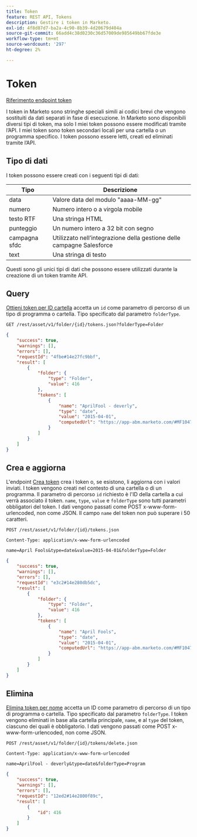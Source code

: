 ```yaml
---
title: Token
feature: REST API, Tokens
description: Gestire i token in Marketo.
exl-id: 4f8d87d7-ba2a-4c90-8b39-4d20679d404a
source-git-commit: 66add4c38d0230c36d57009de985649bb67fde3e
workflow-type: tm+mt
source-wordcount: '297'
ht-degree: 2%

---
```


# Token

[Riferimento endpoint token](https://developer.adobe.com/marketo-apis/api/asset/#tag/Tokens)

I token in Marketo sono stringhe speciali simili ai codici brevi che vengono sostituiti da dati separati in fase di esecuzione. In Marketo sono disponibili diversi tipi di token, ma solo I miei token possono essere modificati tramite l’API. I miei token sono token secondari locali per una cartella o un programma specifico. I token possono essere letti, creati ed eliminati tramite l’API.

## Tipo di dati

I token possono essere creati con i seguenti tipi di dati:

| Tipo | Descrizione |
|---------------|----------------------------------------------------|
| data | Valore data del modulo &quot;aaaa-MM-gg&quot; |
| numero | Numero intero o a virgola mobile |
| testo RTF | Una stringa HTML |
| punteggio | Un numero intero a 32 bit con segno |
| campagna sfdc | Utilizzato nell’integrazione della gestione delle campagne Salesforce |
| text | Una stringa di testo |


Questi sono gli unici tipi di dati che possono essere utilizzati durante la creazione di un token tramite API.

## Query

[Ottieni token per ID cartella](https://developer.adobe.com/marketo-apis/api/asset/#tag/Tokens/operation/getTokensByFolderIdUsingGET) accetta un `id` come parametro di percorso di un tipo di programma o cartella. Tipo specificato dal parametro `folderType`.

```curl
GET /rest/asset/v1/folder/{id}/tokens.json?folderType=Folder
```

```json
{
    "success": true,
    "warnings": [],
    "errors": [],
    "requestId": "4fbe#14e27fc9bbf",
    "result": [
        {
            "folder": {
                "type": "Folder",
                "value": 416
            },
            "tokens": [
                {
                    "name": "AprilFool - deverly",
                    "type": "date",
                    "value": "2015-04-01",
                    "computedUrl": "https://app-abm.marketo.com/#MF1047C3"
                }
            ]
        }
    ]
}
```

## Crea e aggiorna

L&#39;endpoint [Crea token](https://developer.adobe.com/marketo-apis/api/asset/#tag/Tokens/operation/addTokenTOFolderUsingPOST) crea i token o, se esistono, li aggiorna con i valori inviati. I token vengono creati nel contesto di una cartella o di un programma. Il parametro di percorso `id` richiesto è l&#39;ID della cartella a cui verrà associato il token. `name`, `type`, `value` e `folderType` sono tutti parametri obbligatori del token. I dati vengono passati come POST x-www-form-urlencoded, non come JSON. Il campo `name` del token non può superare i 50 caratteri.

```
POST /rest/asset/v1/folder/{id}/tokens.json
```

```
Content-Type: application/x-www-form-urlencoded
```

```
name=April Fools&type=date&value=2015-04-01&folderType=Folder
```

```json
{
    "success": true,
    "warnings": [],
    "errors": [],
    "requestId": "e3c2#14e280db5dc",
    "result": [
        {
            "folder": {
                "type": "Folder",
                "value": 416
            },
            "tokens": [
                {
                    "name": "April Fools",
                    "type": "date",
                    "value": "2015-04-01",
                    "computedUrl": "https://app-abm.marketo.com/#MF1047C3"
                }
            ]
        }
    ]
}
```

## Elimina

[Elimina token per nome](https://developer.adobe.com/marketo-apis/api/asset/#tag/Tokens/operation/deleteTokenByNameUsingPOST) accetta un ID come parametro di percorso di un tipo di programma o cartella. Tipo specificato dal parametro `folderType`. I token vengono eliminati in base alla cartella principale, `name`, e al `type` del token, ciascuno dei quali è obbligatorio. I dati vengono passati come POST x-www-form-urlencoded, non come JSON.

```
POST /rest/asset/v1/folder/{id}/tokens/delete.json
```

```
Content-Type: application/x-www-form-urlencoded
```

```
name=AprilFool - deverly&type=date&folderType=Program
```

```json
{
    "success": true,
    "warnings": [],
    "errors": [],
    "requestId": "12ed2#14e2800f89c",
    "result": [
        {
            "id": 416
        }
    ]
}
```
